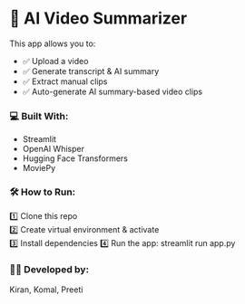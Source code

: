 # 🎥 AI Video Summarizer

This app allows you to:
- ✅ Upload a video  
- ✅ Generate transcript & AI summary  
- ✅ Extract manual clips  
- ✅ Auto-generate AI summary-based video clips  

### 💻 Built With:
- Streamlit  
- OpenAI Whisper  
- Hugging Face Transformers  
- MoviePy  

### 🛠 How to Run:
1️⃣ Clone this repo  
2️⃣ Create virtual environment & activate  
3️⃣ Install dependencies
4️⃣ Run the app: streamlit run app.py

### 👩‍💻 Developed by:
Kiran, Komal, Preeti  
